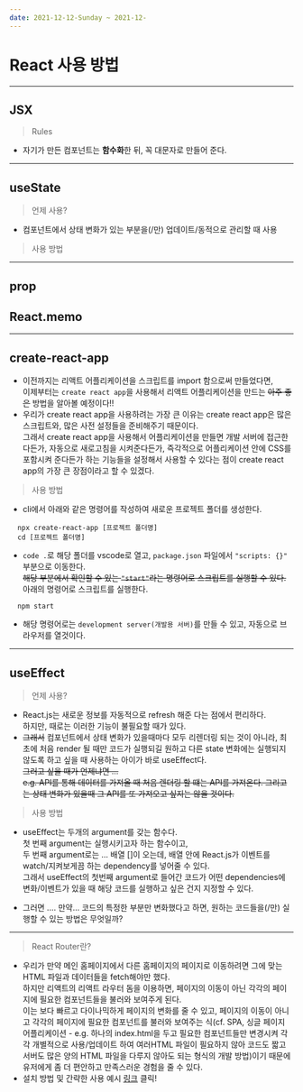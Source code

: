 ```yaml
---
date: 2021-12-12-Sunday ~ 2021-12-
---
```


# React 사용 방법 

--- 

## JSX 

> Rules 
- 자기가 만든 컴포넌트는 **함수화**한 뒤, 꼭 대문자로 만들어 준다.    



---

## useState 

> 언제 사용? 
- 컴포넌트에서 상태 변화가 있는 부분을(/만) 업데이트/동적으로 관리할 때 사용 

> 사용 방법 
<!-- https://react.vlpt.us/basic/07-useState.html
https://www.daleseo.com/react-hooks-use-state/ -->


--- 
## prop 

## React.memo

--- 
## create-react-app

- 이전까지는 리액트 어플리케이션을 스크립트를 import 함으로써 만들었다면,        
이제부터는 `create react app`을 사용해서 리액트 어플리케이션을 만드는 
~~아주 좋은~~ 방법을 알아볼 예정이다!!
- 우리가 create react app을 사용하려는 가장 큰 이유는 create react app은 많은 스크립트와,
많은 사전 설정들을 준비해주기 때문이다.         
그래서 create react app을 사용해서 어플리케이션을 만들면 개발 서버에 접근한다든가, 
자동으로 새로고침을 시켜준다든가,
즉각적으로 어플리케이션 안에 CSS를 포함시켜 준다든가 하는 기능들을 설정해서 
사용할 수 있다는 점이 create react app의 가장 큰 장점이라고 할 수 있겠다.  

> 사용 방법 
- cli에서 아래와 같은 명령어를 작성하여 새로운 프로젝트 폴더를 생성한다. 
```
  npx create-react-app [프로젝트 폴더명]
  cd [프로젝트 폴더명]
```
- `code .`로 해당 폴더를 vscode로 열고, `package.json` 파일에서 `"scripts: {}"` 부분으로 이동한다.       
~~해당 부분에서 확인할 수 있는 `"start"`라는 명령어로 스크립트를 실행할 수 있다.~~      
아래의 명령어로 스크립트를 실행한다.        
```
  npm start
```
- 해당 명령어로는 `development server(개발용 서버)`를 만들 수 있고, 자동으로 브라우저를 열것이다.       


---

## useEffect
> 언제 사용? 
- React.js는 새로운 정보를 자동적으로 refresh 해준 다는 점에서 편리하다.       
하지만, 때로는 이러한 기능이 불필요할 때가 있다.
- ~~그래서~~ 컴포넌트에서 상태 변화가 있을때마다 모두 리렌더링 되는 것이 아니라, 
최초에 처음 render 될 때만 코드가 실행되길 원하고 다른 state 변화에는 실행되지 않도록 하고 싶을 때 사용하는 아이가 바로 useEffect다.        
~~그러고 싶을 때가 언제냐면 ...       
e.g. API를 통해 데이터를 가져올 때 처음 렌더링 할 떄는 API를 가져온다. 그리고는 상태 변화가 있을때 그 API를 또 가져오고 싶지는 않을 것이다.~~


> 사용 방법 
- useEffect는 두개의 argument를 갖는 함수다.      
첫 번째 argument는 실행시키고자 하는 함수이고,       
두 번째 argument로는 ... 배열 []이 오는데, 배열 안에 React.js가 이벤트를 watch/지켜보게끔 하는 dependency를 넣어줄 수 있다.     
그래서 useEffect의 첫번째 argument로 들어간 코드가 어떤 dependencies에 변화/이벤트가 있을 때 해당 코드를 실행하고 싶은 건지 지정할 수 있다.      
<!-- https://yohanpro.com/posts/react/use-effect -->

<!-- https://velog.io/@mnz/React-useEffect-%ED%99%9C%EC%9A%A9%ED%95%98%EA%B8%B0 -->


+ 그러면 .... 
만약...
코드의 특정한 부분만 변화했다고 하면, 원하는 코드들을(/만) 실행할 수 있는 방법은 무엇일까? 


---



> React Router란? 
- 우리가 만약 메인 홈페이지에서 다른 홈페이지의 페이지로 이동하려면 그에 맞는 HTML 파일과 데이터들을 fetch해야만 했다.      
하지만 리액트의 리액트 라우터 돔을 이용하면, 페이지의 이동이 아닌 각각의 페이지에 필요한 컴포넌트들을 불러와 보여주게 된다.    
이는 보다 빠르고 다이나믹하게 페이지의 변화를 줄 수 있고, 페이지의 이동이 아니고 각각의 페이지에 필요한 컴포넌트를 불러와 보여주는 식(cf. SPA, 싱글 페이지 어플리케이션 - e.g. 하나의 index.html을 두고 필요한 컴포넌트들만 변경시켜 각각 개별적으로 사용/업데이트 하여 여러HTML 파일이 필요하지 않아 코드도 짧고 서버도 많은 양의 HTML 파일을 다루지 않아도 되는 형식의 개발 방법)이기 때문에 유저에게 좀 더 편안하고 만족스러운 경험을 줄 수 있다.     
- 설치 방법 및 간략한 사용 예시 [링크](https://ko-de-dev-green.tistory.com/39) 클릭!







